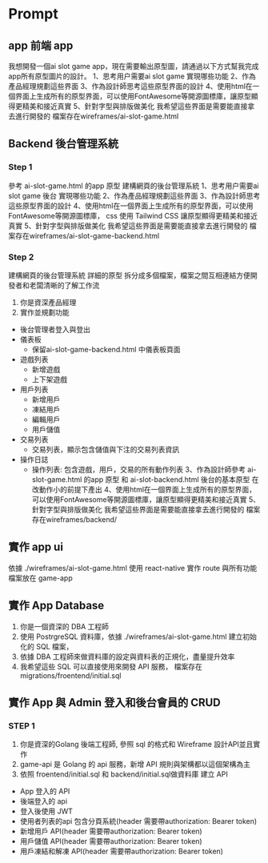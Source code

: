 # Prompt

## app 前端 app

我想開發一個ai slot game app，現在需要輸出原型圖，請通過以下方式幫我完成app所有原型圖片的設計。
1、思考用户需要ai slot game 實現哪些功能
2、作為產品經理規劃這些界面
3、作為設計師思考這些原型界面的設計
4、使用html在一個界面上生成所有的原型界面，可以使用FontAwesome等開源圖標庫，讓原型顯得更精美和接近真實
5、針對字型與排版做美化
我希望這些界面是需要能直接拿去進行開發的
檔案存在wireframes/ai-slot-game.html

## Backend 後台管理系統

### Step 1

參考 ai-slot-game.html 的app 原型
建構網頁的後台管理系統
1、思考用户需要ai slot game 後台 實現哪些功能
2、作為產品經理規劃這些界面
3、作為設計師思考這些原型界面的設計
4、使用html在一個界面上生成所有的原型界面，可以使用FontAwesome等開源圖標庫， css 使用 Tailwind CSS 讓原型顯得更精美和接近真實
5、針對字型與排版做美化
我希望這些界面是需要能直接拿去進行開發的
檔案存在wireframes/ai-slot-game-backend.html

### Step 2

建構網頁的後台管理系統 詳細的原型
拆分成多個檔案，檔案之間互相連結方便開發者和老闆清晰的了解工作流
1. 你是資深產品經理
2. 實作並規劃功能
  * 後台管理者登入與登出
  * 儀表板
    * 保留ai-slot-game-backend.html 中儀表板頁面
  * 遊戲列表
    * 新增遊戲
    * 上下架遊戲
  * 用戶列表
    * 新增用戶
    * 凍結用戶
    * 編輯用戶
    * 用戶儲值
  * 交易列表
    * 交易列表，顯示包含儲值與下注的交易列表資訊
  * 操作日誌
    * 操作列表: 包含遊戲，用戶，交易的所有動作列表
3、作為設計師參考 ai-slot-game.html 的app 原型 和 ai-slot-backend.html  後台的基本原型 在改動作小的前提下產出
4、使用html在一個界面上生成所有的原型界面，可以使用FontAwesome等開源圖標庫，讓原型顯得更精美和接近真實
5、針對字型與排版做美化
我希望這些界面是需要能直接拿去進行開發的
檔案存在wireframes/backend/

##  實作 app ui

依據 ./wireframes/ai-slot-game.html
使用 react-native 實作 route 與所有功能
檔案放在 game-app

## 實作 App Database 

1. 你是一個資深的 DBA 工程師
2. 使用 PostrgreSQL 資料庫，依據 ./wireframes/ai-slot-game.html 建立初始化的 SQL 檔案，
3. 依據 DBA 工程師來做資料庫的設定與資料表的正規化，盡量提升效率
4. 我希望這些 SQL 可以直接使用來開發 API 服務，
檔案存在 migrations/froentend/initial.sql

## 實作 App 與 Admin 登入和後台會員的 CRUD

### STEP 1

1. 你是資深的Golang 後端工程師, 參照 sql 的格式和 Wireframe 設計API並且實作
2. game-api 是 Golang 的 api 服務，新增 API 規則與架構都以這個架構為主
3. 依照 froentend/initial.sql 和 backend/initial.sql做資料庫
建立 API
* App 登入的 API
* 後端登入的 api
* 登入後使用 JWT 
* 使用者列表的api 包含分頁系統(header 需要帶authorization: Bearer token)
* 新增用戶 API(header 需要帶authorization: Bearer token)
* 用戶儲值 API(header 需要帶authorization: Bearer token)
* 用戶凍結和解凍 API(header 需要帶authorization: Bearer token)

